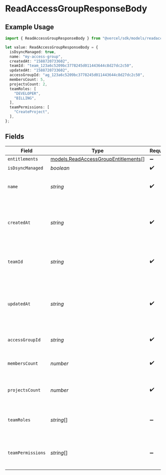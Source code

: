 # ReadAccessGroupResponseBody

## Example Usage

```typescript
import { ReadAccessGroupResponseBody } from "@vercel/sdk/models/readaccessgroupop.js";

let value: ReadAccessGroupResponseBody = {
  isDsyncManaged: true,
  name: "my-access-group",
  createdAt: "1588720733602",
  teamId: "team_123a6c5209bc3778245d011443644c8d27dc2c50",
  updatedAt: "1588720733602",
  accessGroupId: "ag_123a6c5209bc3778245d011443644c8d27dc2c50",
  membersCount: 5,
  projectsCount: 2,
  teamRoles: [
    "DEVELOPER",
    "BILLING",
  ],
  teamPermissions: [
    "CreateProject",
  ],
};
```

## Fields

| Field                                                                            | Type                                                                             | Required                                                                         | Description                                                                      | Example                                                                          |
| -------------------------------------------------------------------------------- | -------------------------------------------------------------------------------- | -------------------------------------------------------------------------------- | -------------------------------------------------------------------------------- | -------------------------------------------------------------------------------- |
| `entitlements`                                                                   | [models.ReadAccessGroupEntitlements](../models/readaccessgroupentitlements.md)[] | :heavy_minus_sign:                                                               | N/A                                                                              |                                                                                  |
| `isDsyncManaged`                                                                 | *boolean*                                                                        | :heavy_check_mark:                                                               | N/A                                                                              |                                                                                  |
| `name`                                                                           | *string*                                                                         | :heavy_check_mark:                                                               | The name of this access group.                                                   | my-access-group                                                                  |
| `createdAt`                                                                      | *string*                                                                         | :heavy_check_mark:                                                               | Timestamp in milliseconds when the access group was created.                     | 1588720733602                                                                    |
| `teamId`                                                                         | *string*                                                                         | :heavy_check_mark:                                                               | ID of the team that this access group belongs to.                                | team_123a6c5209bc3778245d011443644c8d27dc2c50                                    |
| `updatedAt`                                                                      | *string*                                                                         | :heavy_check_mark:                                                               | Timestamp in milliseconds when the access group was last updated.                | 1588720733602                                                                    |
| `accessGroupId`                                                                  | *string*                                                                         | :heavy_check_mark:                                                               | ID of the access group.                                                          | ag_123a6c5209bc3778245d011443644c8d27dc2c50                                      |
| `membersCount`                                                                   | *number*                                                                         | :heavy_check_mark:                                                               | Number of members in the access group.                                           | 5                                                                                |
| `projectsCount`                                                                  | *number*                                                                         | :heavy_check_mark:                                                               | Number of projects in the access group.                                          | 2                                                                                |
| `teamRoles`                                                                      | *string*[]                                                                       | :heavy_minus_sign:                                                               | Roles that the team has in the access group.                                     | [<br/>"DEVELOPER",<br/>"BILLING"<br/>]                                           |
| `teamPermissions`                                                                | *string*[]                                                                       | :heavy_minus_sign:                                                               | Permissions that the team has in the access group.                               | [<br/>"CreateProject"<br/>]                                                      |